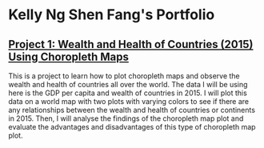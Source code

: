 # Kelly Ng Shen Fang's Portfolio

## [Project 1: Wealth and Health of Countries (2015) Using Choropleth Maps](https://github.com/kellyngsf/choropleth_maps)
This is a project to learn how to plot choropleth maps and observe the wealth and health of countries all over the world. The data I will be using here is the GDP per capita and wealth of countries in 2015. I will plot this data on a world map with two plots with varying colors to see if there are any relationships between the wealth and health of countries or continents in 2015. Then, I will analyse the findings of the choropleth map plot and evaluate the advantages and disadvantages of this type of choropleth map plot.
